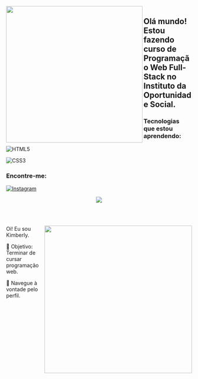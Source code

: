 <img align="left" src="https://github.com/KimininCero/KimininCero/assets/147115188/2e020f63-ad61-4809-bd73-064c0babc063" width="370px" heigth="420px">

## Olá mundo! Estou fazendo curso de Programação Web Full-Stack no Instituto da Oportunidade Social.

### Tecnologias que estou aprendendo:

![HTML5](https://img.shields.io/badge/html5-%23E34F26.svg?style=for-the-badge&logo=html5&logoColor=white) 

![CSS3](https://img.shields.io/badge/css3-%231572B6.svg?style=for-the-badge&logo=css3&logoColor=white)

### Encontre-me:

<a href="https://www.instagram.com/KimininKim/">
  
![Instagram](https://img.shields.io/badge/Instagram-%23E4405F.svg?style=for-the-badge&logo=Instagram&logoColor=white)

</a>

<div align="center"> 

 <a href="https://github.com/MarquinCss/github-readme-stats"><img align="center" src="https://github-readme-stats.vercel.app/api/top-langs/?username=KimininCero&layout=compact&theme=dark&hide_border=true" /></a> 

</img>

</div>

<br> <br>

<img src="https://raw.githubusercontent.com/MicaelliMedeiros/micaellimedeiros/master/image/computer-illustration.png" min-width="400px" max-width="400px" width="400px" align="right">

<p align="left"> 
  Oi! Eu sou Kimberly.
</p>

<p align="left">
 
  🦄 Objetivo: Terminar de cursar programação web.
</p>

<p align="left">
</p>

<p align="left">
  💌 Navegue à vontade pelo perfil.
</p>

</img>
